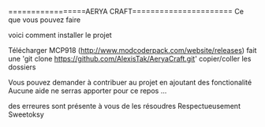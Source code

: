 =================AERYA CRAFT======================
Ce que vous pouvez faire 

voici comment installer le projet 

Télécharger MCP918 (http://www.modcoderpack.com/website/releases)
fait une 'git clone https://github.com/AlexisTak/AeryaCraft.git'
copier/coller les dossiers

Vous pouvez demander à contribuer au projet en ajoutant des fonctionalité 
Aucune aide ne serras apporter pour ce repos ...

des erreures sont présente à vous de les résoudres 
Respectueusement Sweetoksy
